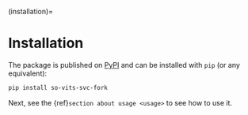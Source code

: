 (installation)=

# Installation

The package is published on [PyPI](https://pypi.org/project/so-vits-svc-fork/) and can be installed with `pip` (or any equivalent):

```bash
pip install so-vits-svc-fork
```

Next, see the {ref}`section about usage <usage>` to see how to use it.
